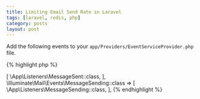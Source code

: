 ```yaml
---
title: Limiting Email Send Rate in Laravel
tags: [laravel, redis, php]
category: posts
layout: post
---
```


Add the following events to your `app/Providers/EventServiceProvider.php` file.

{% highlight php %}
<?php

...

\Illuminate\Mail\Events\MessageSent::class => [
    \App\Listeners\MessageSent::class,
],
\Illuminate\Mail\Events\MessageSending::class => [
    \App\Listeners\MessageSending::class,
],
{% endhighlight %}